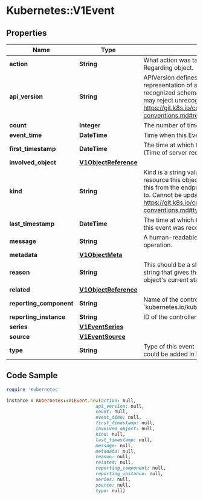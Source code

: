 # Kubernetes::V1Event

## Properties

Name | Type | Description | Notes
------------ | ------------- | ------------- | -------------
**action** | **String** | What action was taken/failed regarding to the Regarding object. | [optional] 
**api_version** | **String** | APIVersion defines the versioned schema of this representation of an object. Servers should convert recognized schemas to the latest internal value, and may reject unrecognized values. More info: https://git.k8s.io/community/contributors/devel/api-conventions.md#resources | [optional] 
**count** | **Integer** | The number of times this event has occurred. | [optional] 
**event_time** | **DateTime** | Time when this Event was first observed. | [optional] 
**first_timestamp** | **DateTime** | The time at which the event was first recorded. (Time of server receipt is in TypeMeta.) | [optional] 
**involved_object** | [**V1ObjectReference**](V1ObjectReference.md) |  | 
**kind** | **String** | Kind is a string value representing the REST resource this object represents. Servers may infer this from the endpoint the client submits requests to. Cannot be updated. In CamelCase. More info: https://git.k8s.io/community/contributors/devel/api-conventions.md#types-kinds | [optional] 
**last_timestamp** | **DateTime** | The time at which the most recent occurrence of this event was recorded. | [optional] 
**message** | **String** | A human-readable description of the status of this operation. | [optional] 
**metadata** | [**V1ObjectMeta**](V1ObjectMeta.md) |  | 
**reason** | **String** | This should be a short, machine understandable string that gives the reason for the transition into the object&#39;s current status. | [optional] 
**related** | [**V1ObjectReference**](V1ObjectReference.md) |  | [optional] 
**reporting_component** | **String** | Name of the controller that emitted this Event, e.g. &#x60;kubernetes.io/kubelet&#x60;. | [optional] 
**reporting_instance** | **String** | ID of the controller instance, e.g. &#x60;kubelet-xyzf&#x60;. | [optional] 
**series** | [**V1EventSeries**](V1EventSeries.md) |  | [optional] 
**source** | [**V1EventSource**](V1EventSource.md) |  | [optional] 
**type** | **String** | Type of this event (Normal, Warning), new types could be added in the future | [optional] 

## Code Sample

```ruby
require 'Kubernetes'

instance = Kubernetes::V1Event.new(action: null,
                                 api_version: null,
                                 count: null,
                                 event_time: null,
                                 first_timestamp: null,
                                 involved_object: null,
                                 kind: null,
                                 last_timestamp: null,
                                 message: null,
                                 metadata: null,
                                 reason: null,
                                 related: null,
                                 reporting_component: null,
                                 reporting_instance: null,
                                 series: null,
                                 source: null,
                                 type: null)
```


